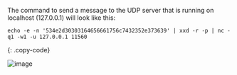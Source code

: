 The command to send a message to the UDP server that is running on localhost (127.0.0.1) will look like this:

```shell
echo -e -n '534e2d30303164656661756c7432352e373639' | xxd -r -p | nc -q1 -w1 -u 127.0.0.1 11560
```
{: .copy-code}

![image](https://img.tbqa.cloud/user-guide/integrations/udp/terminal-hex.png)